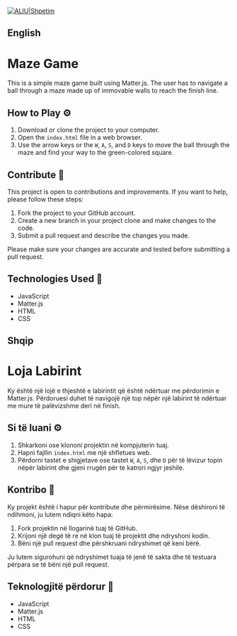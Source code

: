 [![ALIU|Shpetim](https://bdesign-agency.com/wp-content/uploads/2023/04/dTxpPi9lDf.thumb_-1.png)](https://codepen.io/shpetimaliu)

## English

# Maze Game

This is a simple maze game built using Matter.js. The user has to navigate a ball through a maze made up of immovable walls to reach the finish line.

## How to Play ⚙️

1.  Download or clone the project to your computer.
2.  Open the `index.html` file in a web browser.
3.  Use the arrow keys or the `W`, `A`, `S`, and `D` keys to move the ball through the maze and find your way to the green-colored square.

## Contribute 👏

This project is open to contributions and improvements. If you want to help, please follow these steps:

1.  Fork the project to your GitHub account.
2.  Create a new branch in your project clone and make changes to the code.
3.  Submit a pull request and describe the changes you made.

Please make sure your changes are accurate and tested before submitting a pull request.

## Technologies Used 🤟

- JavaScript
- Matter.js
- HTML
- CSS

## Shqip

# Loja Labirint

Ky është një lojë e thjeshtë e labirintit që është ndërtuar me përdorimin e Matter.js. Përdoruesi duhet të navigojë një top nëpër një labirint të ndërtuar me mure të palëvizshme deri në finish.

## Si të luani ⚙️

1.  Shkarkoni ose klononi projektin në kompjuterin tuaj.
2.  Hapni fajllin `index.html` me një shfletues web.
3.  Përdorni tastet e shigjetave ose tastet `W`, `A`, `S`, dhe `D` për të lëvizur topin nëpër labirint dhe gjeni rrugën për te katrori ngjyr jeshile.

## Kontribo 👏

Ky projekt është i hapur për kontribute dhe përmirësime. Nëse dëshironi të ndihmoni, ju lutem ndiqni këto hapa:

1.  Fork projektin në llogarinë tuaj të GitHub.
2.  Krijoni një degë të re në klon tuaj të projektit dhe ndryshoni kodin.
3.  Bëni një pull request dhe përshkruani ndryshimet që keni bërë.

Ju lutem sigurohuni që ndryshimet tuaja të jenë të sakta dhe të testuara përpara se të bëni një pull request.

## Teknologjitë përdorur 🤟

- JavaScript
- Matter.js
- HTML
- CSS

